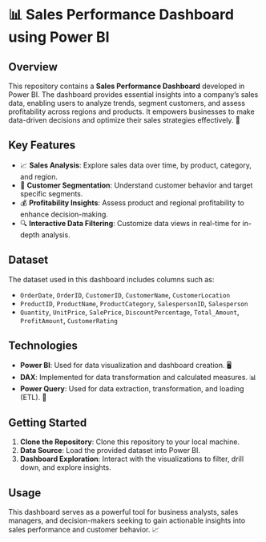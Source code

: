 # 📊 Sales Performance Dashboard using Power BI

## Overview
This repository contains a **Sales Performance Dashboard** developed in Power BI. The dashboard provides essential insights into a company’s sales data, enabling users to analyze trends, segment customers, and assess profitability across regions and products. It empowers businesses to make data-driven decisions and optimize their sales strategies effectively. 🚀

## Key Features
- 📈 **Sales Analysis**: Explore sales data over time, by product, category, and region.
- 👥 **Customer Segmentation**: Understand customer behavior and target specific segments.
- 💰 **Profitability Insights**: Assess product and regional profitability to enhance decision-making.
- 🔍 **Interactive Data Filtering**: Customize data views in real-time for in-depth analysis.

## Dataset
The dataset used in this dashboard includes columns such as:
- `OrderDate`, `OrderID`, `CustomerID`, `CustomerName`, `CustomerLocation`
- `ProductID`, `ProductName`, `ProductCategory`, `SalespersonID`, `Salesperson`
- `Quantity`, `UnitPrice`, `SalePrice`, `DiscountPercentage`, `Total_Amount`, `ProfitAmount`, `CustomerRating`

## Technologies
- **Power BI**: Used for data visualization and dashboard creation. 🖥️
- **DAX**: Implemented for data transformation and calculated measures. 📊
- **Power Query**: Used for data extraction, transformation, and loading (ETL). 🔄

## Getting Started
1. **Clone the Repository**: Clone this repository to your local machine.
2. **Data Source**: Load the provided dataset into Power BI.
3. **Dashboard Exploration**: Interact with the visualizations to filter, drill down, and explore insights.

## Usage
This dashboard serves as a powerful tool for business analysts, sales managers, and decision-makers seeking to gain actionable insights into sales performance and customer behavior. 📈


